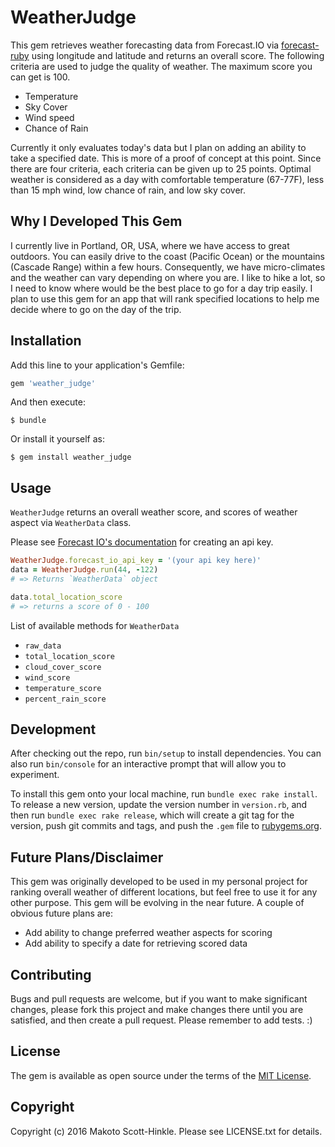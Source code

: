 # WeatherJudge

This gem retrieves weather forecasting data from Forecast.IO via [forecast-ruby](https://github.com/darkskyapp/forecast-ruby) 
using longitude and latitude and returns an overall score. The following criteria are used to judge
the quality of weather. The maximum score you can get is 100. 

- Temperature
- Sky Cover
- Wind speed
- Chance of Rain

Currently it only evaluates today's data but I plan on adding an ability to take a specified date. This is 
more of a proof of concept at this point. Since there are four criteria, each criteria can be given
up to 25 points. Optimal weather is considered as a day with comfortable temperature (67-77F), less than 15 mph wind, 
low chance of rain, and low sky cover.

## Why I Developed This Gem

I currently live in Portland, OR, USA, where we have access to great outdoors. You can easily drive to the 
coast (Pacific Ocean) or the mountains (Cascade Range) within a few hours. Consequently, we have 
micro-climates and the weather can vary depending on where you are. I like to hike a lot, so I need 
to know where would be the best place to go for a day trip easily. I plan to use this gem for an app
that will rank specified locations to help me decide where to go on the day of the trip. 

## Installation

Add this line to your application's Gemfile:

```ruby
gem 'weather_judge'
```

And then execute:

    $ bundle

Or install it yourself as:

    $ gem install weather_judge

## Usage
`WeatherJudge` returns an overall weather score, and scores of weather aspect via `WeatherData` class.

Please see [Forecast IO's documentation](https://developer.forecast.io/) for creating an api key. 

```ruby
WeatherJudge.forecast_io_api_key = '(your api key here)'
data = WeatherJudge.run(44, -122)
# => Returns `WeatherData` object

data.total_location_score
# => returns a score of 0 - 100
```

List of available methods for `WeatherData`
- `raw_data`
- `total_location_score`
- `cloud_cover_score`
- `wind_score`
- `temperature_score`
- `percent_rain_score`



## Development

After checking out the repo, run `bin/setup` to install dependencies. You can also run `bin/console` for 
an interactive prompt that will allow you to experiment.

To install this gem onto your local machine, run `bundle exec rake install`. To release a new version, 
update the version number in `version.rb`, and then run `bundle exec rake release`, which will create a 
git tag for the version, push git commits and tags, and push the `.gem` file to [rubygems.org](https://rubygems.org).

## Future Plans/Disclaimer
This gem was originally developed to be used in my personal project for ranking overall weather of 
different locations, but feel free to use it for any other purpose. This gem will be evolving in the 
near future. A couple of obvious future plans are:
 - Add ability to change preferred weather aspects for scoring
 - Add ability to specify a date for retrieving scored data

## Contributing
 
Bugs and pull requests are welcome, but if you want to make significant changes, please fork this project 
and make changes there until you are satisfied, and then create a pull request. Please remember to add
tests. :)

## License

The gem is available as open source under the terms of the [MIT License](http://opensource.org/licenses/MIT).

## Copyright
Copyright (c) 2016 Makoto Scott-Hinkle. Please see LICENSE.txt for details.